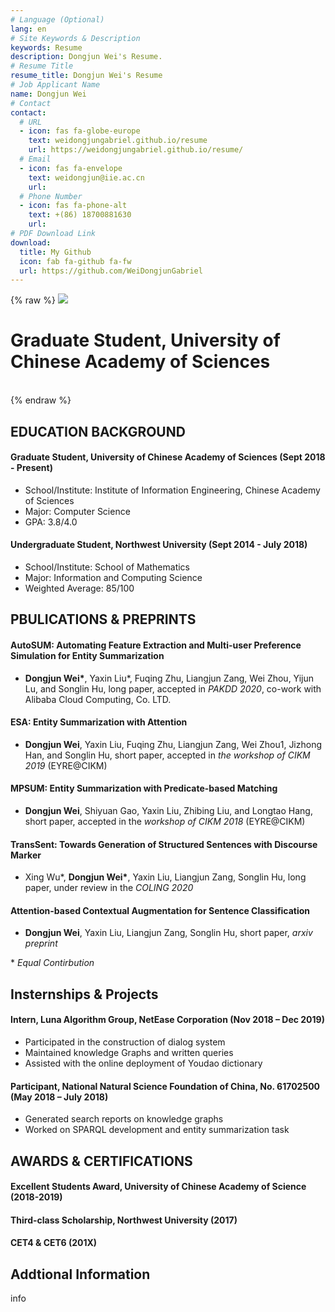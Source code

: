 ```yaml
---
# Language (Optional)
lang: en
# Site Keywords & Description
keywords: Resume
description: Dongjun Wei's Resume.
# Resume Title
resume_title: Dongjun Wei's Resume
# Job Applicant Name
name: Dongjun Wei
# Contact
contact:
  # URL
  - icon: fas fa-globe-europe
    text: weidongjungabriel.github.io/resume
    url: https://weidongjungabriel.github.io/resume/
  # Email
  - icon: fas fa-envelope
    text: weidongjun@iie.ac.cn
    url:
  # Phone Number
  - icon: fas fa-phone-alt
    text: +(86) 18700881630
    url: 
# PDF Download Link
download:
  title: My Github
  icon: fab fa-github fa-fw
  url: https://github.com/WeiDongjunGabriel
---
```


{% raw %}
<grid>
<avatar><img src="https://cdn.jsdelivr.net/gh/weidongjungabriel/resume/src/avatar.jpg"></avatar>
<h1>Graduate Student, University of Chinese Academy of Sciences</h1>
<br>
</grid>
{% endraw %}

## EDUCATION BACKGROUND

#### Graduate Student, University of Chinese Academy of Sciences (Sept 2018 - Present)

- School/Institute: Institute of Information Engineering, Chinese Academy of Sciences
- Major: Computer Science 
- GPA: 3.8/4.0 

#### Undergraduate Student, Northwest University (Sept 2014 - July 2018)

- School/Institute: School of Mathematics 
- Major: Information and Computing Science 
- Weighted Average: 85/100 

## PBULICATIONS & PREPRINTS

#### AutoSUM: Automating Feature Extraction and Multi-user Preference Simulation for Entity Summarization

- **Dongjun Wei\***, Yaxin Liu\*, Fuqing Zhu, Liangjun Zang, Wei Zhou, Yijun Lu, and Songlin Hu, long paper, accepted in *PAKDD 2020*, co-work with Alibaba Cloud Computing, Co. LTD.

#### ESA: Entity Summarization with Attention

- **Dongjun Wei**, Yaxin Liu, Fuqing Zhu, Liangjun Zang, Wei Zhou1, Jizhong Han, and Songlin Hu, short paper, accepted in *the workshop of CIKM 2019* (EYRE@CIKM)

#### MPSUM: Entity Summarization with Predicate-based Matching

- **Dongjun Wei**, Shiyuan Gao, Yaxin Liu, Zhibing Liu, and Longtao Hang, short paper, accepted in the *workshop of CIKM 2018* (EYRE@CIKM)

#### TransSent: Towards Generation of Structured Sentences with Discourse Marker

- Xing Wu\*, **Dongjun Wei\***, Yaxin Liu, Liangjun Zang, Songlin Hu, long paper, under review in the *COLING 2020*

#### Attention-based Contextual Augmentation for Sentence Classification

- **Dongjun Wei**, Yaxin Liu, Liangjun Zang, Songlin Hu, short paper, *arxiv preprint*

\* *Equal Contirbution*

## Insternships & Projects

#### Intern, Luna Algorithm Group, NetEase Corporation (Nov 2018 – Dec 2019)

- Participated in the construction of dialog system
-	Maintained knowledge Graphs and written queries 
- Assisted with the online deployment of Youdao dictionary

#### Participant,  National Natural Science Foundation of China, No. 61702500  (May 2018 – July 2018)

- Generated search reports on knowledge graphs
- Worked on SPARQL development and entity summarization task

## AWARDS & CERTIFICATIONS 

#### Excellent Students Award, University of Chinese Academy of Science (2018-2019)                               

#### Third-class Scholarship, Northwest University (2017)                                                                         

#### CET4 & CET6 (201X)


## Addtional Information

info
